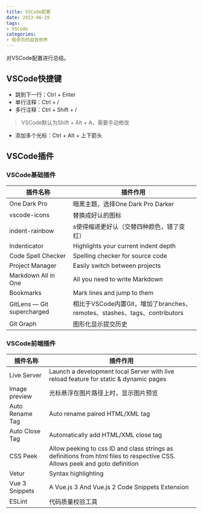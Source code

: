 ```yaml
---
title: VSCode配置
date: 2022-06-20
tags:
- VSCode
categories:
- 程序员的自我修养
---
```

对VSCode配置进行总结。


<!--more-->


## VSCode快捷键  
- 跳到下一行：Ctrl + Enter
- 单行注释：Ctrl + /
- 多行注释：Ctrl + Shift + /
> VSCode默认为Shift + Alt + A，需要手动修改
- 添加多个光标：Ctrl + Alt + 上下箭头


## VSCode插件

### VSCode基础插件  
|  插件名称   | 插件作用  |
|  ----  | ----  |
| One Dark Pro  | 暗黑主题，选择One Dark Pro Darker |
| vscode-icons  | 替换成好认的图标 |
| indent-rainbow  | s使得缩进更好认（交替四种颜色，错了变红） |
| Indenticator  | Highlights your current indent depth |
| Code Spell Checker  | Spelling checker for source code |
| Project Manager  | Easily switch between projects |
| Markdown All in One  | All you need to write Markdown |
| Bookmarks  | Mark lines and jump to them |
| GitLens — Git supercharged  | 相比于VSCode内置Git，增加了branches、remotes、stashes、tags、contributors |
| Git Graph  | 图形化显示提交历史 |

### VSCode前端插件  
|  插件名称   | 插件作用  |
|  ----  | ----  |
| Live Server  | Launch a development local Server with live reload feature for static & dynamic pages |
| Image preview  | 光标悬浮在图片路径上时，显示图片预览 |
| Auto Rename Tag  | Auto rename paired HTML/XML tag |
| Auto Close Tag  | Automatically add HTML/XML close tag |
| CSS Peek  | Allow peeking to css ID and class strings as definitions from html files to respective CSS. Allows peek and goto definition |
| Vetur  | Syntax highlighting |
| Vue 3 Snippets  | A Vue.js 3 And Vue.js 2 Code Snippets Extension |
| ESLint  | 代码质量校验工具 |
